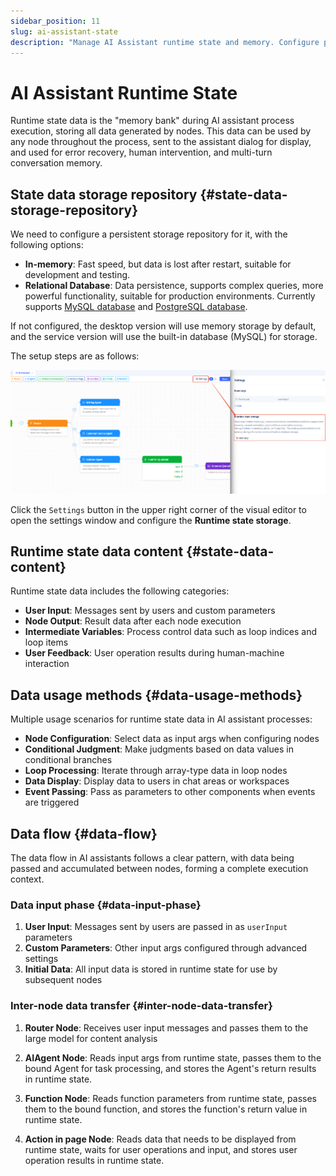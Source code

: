 ```yaml
---
sidebar_position: 11
slug: ai-assistant-state
description: "Manage AI Assistant runtime state and memory. Configure persistent storage with in-memory or relational database options."
---
```


# AI Assistant Runtime State

Runtime state data is the "memory bank" during AI assistant process execution, storing all data generated by nodes. This data can be used by any node throughout the process, sent to the assistant dialog for display, and used for error recovery, human intervention, and multi-turn conversation memory.

## State data storage repository {#state-data-storage-repository}
We need to configure a persistent storage repository for it, with the following options:
- **In-memory**: Fast speed, but data is lost after restart, suitable for development and testing.
- **Relational Database**: Data persistence, supports complex queries, more powerful functionality, suitable for production environments. Currently supports [MySQL database](../data-modeling/manage-database-connections) and [PostgreSQL database](../data-modeling/manage-database-connections).

If not configured, the desktop version will use memory storage by default, and the service version will use the built-in database (MySQL) for storage.

The setup steps are as follows:

![AI助理-高级设置](./img/assistant/assistant-state.png)

Click the `Settings` button in the upper right corner of the visual editor to open the settings window and configure the **Runtime state storage**.

## Runtime state data content {#state-data-content}
Runtime state data includes the following categories:
- **User Input**: Messages sent by users and custom parameters
- **Node Output**: Result data after each node execution
- **Intermediate Variables**: Process control data such as loop indices and loop items
- **User Feedback**: User operation results during human-machine interaction

## Data usage methods {#data-usage-methods}
Multiple usage scenarios for runtime state data in AI assistant processes:

- **Node Configuration**: Select data as input args when configuring nodes
- **Conditional Judgment**: Make judgments based on data values in conditional branches
- **Loop Processing**: Iterate through array-type data in loop nodes
- **Data Display**: Display data to users in chat areas or workspaces
- **Event Passing**: Pass as parameters to other components when events are triggered

## Data flow {#data-flow}
The data flow in AI assistants follows a clear pattern, with data being passed and accumulated between nodes, forming a complete execution context.

### Data input phase {#data-input-phase}
1. **User Input**: Messages sent by users are passed in as `userInput` parameters
2. **Custom Parameters**: Other input args configured through advanced settings
3. **Initial Data**: All input data is stored in runtime state for use by subsequent nodes

### Inter-node data transfer {#inter-node-data-transfer}
1. **Router Node**: Receives user input messages and passes them to the large model for content analysis

2. **AIAgent Node**: Reads input args from runtime state, passes them to the bound Agent for task processing, and stores the Agent's return results in runtime state.

3. **Function Node**: Reads function parameters from runtime state, passes them to the bound function, and stores the function's return value in runtime state.

4. **Action in page Node**: Reads data that needs to be displayed from runtime state, waits for user operations and input, and stores user operation results in runtime state.


